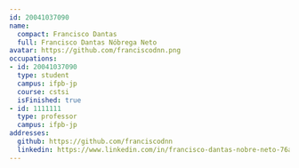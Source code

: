 ```yaml
---
id: 20041037090
name:
  compact: Francisco Dantas
  full: Francisco Dantas Nóbrega Neto
avatar: https://github.com/franciscodnn.png
occupations:
- id: 20041037090
  type: student
  campus: ifpb-jp
  course: cstsi
  isFinished: true
- id: 1111111
  type: professor
  campus: ifpb-jp
addresses:
  github: https://github.com/franciscodnn
  linkedin: https://www.linkedin.com/in/francisco-dantas-nobre-neto-76a003138/
---
```

